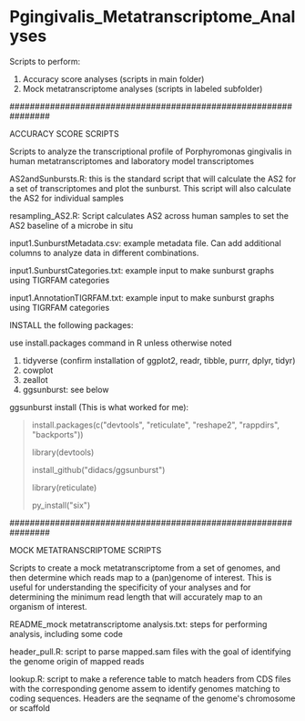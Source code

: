 # Pgingivalis_Metatranscriptome_Analyses

Scripts to perform:
1. Accuracy score analyses (scripts in main folder)
2. Mock metatranscriptome analyses (scripts in labeled subfolder)

################################################################

ACCURACY SCORE SCRIPTS

Scripts to analyze the transcriptional profile of Porphyromonas gingivalis in human metatranscriptomes and laboratory model transcriptomes

AS2andSunbursts.R: this is the standard script that will calculate the AS2 for a set of transcriptomes and plot the sunburst. This script will also calculate the AS2 for individual samples

resampling_AS2.R: Script calculates AS2 across human samples to set the AS2 baseline of a microbe in situ

input1.SunburstMetadata.csv: example metadata file. Can add additional columns to analyze data in different combinations.

input1.SunburstCategories.txt: example input to make sunburst graphs using TIGRFAM categories

input1.AnnotationTIGRFAM.txt: example input to make sunburst graphs using TIGRFAM categories

INSTALL the following packages:

use install.packages command in R unless otherwise noted

1. tidyverse (confirm installation of ggplot2, readr, tibble, purrr, dplyr, tidyr)
2. cowplot
3. zeallot
4. ggsunburst: see below

ggsunburst install (This is what worked for me):

>install.packages(c("devtools", "reticulate", "reshape2", "rappdirs", "backports"))
>
>library(devtools)
>
>install_github("didacs/ggsunburst")
>
>library(reticulate)
>
>py_install("six")

################################################################

MOCK METATRANSCRIPTOME SCRIPTS

Scripts to create a mock metatranscriptome from a set of genomes, and then determine which reads map to a (pan)genome of interest. This is useful for understanding the specificity of your analyses and for determining the minimum read length that will accurately map to an organism of interest.

README_mock metatranscriptome analysis.txt: steps for performing analysis, including some code

header_pull.R: script to parse mapped.sam files with the goal of identifying the genome origin of mapped reads

lookup.R: script to make a reference table to match headers from CDS files with the corresponding genome assem to identify genomes matching to coding sequences. Headers are the seqname of the genome's chromosome or scaffold
